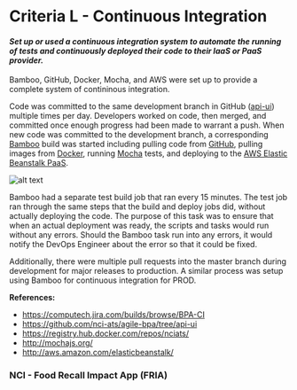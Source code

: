 # Criteria L - Continuous Integration

#### _Set up or used a continuous integration system to automate the running of tests and continuously deployed their code to their IaaS or PaaS provider._

Bamboo, GitHub, Docker, Mocha, and AWS were set up to provide a complete system of contininous integration.

Code was committed to the same development branch in GitHub ([api-ui](https://github.com/nci-ats/agile-bpa/tree/api-ui)) multiple times per day. Developers worked on code, then merged, and committed once enough progress had been made to warrant a push. When new code was committed to the development branch, a corresponding [Bamboo](https://computech.jira.com/builds/browse/BPA-CI) build was started including pulling code from [GitHub](https://github.com/nci-ats/agile-bpa), pulling images from [Docker](https://registry.hub.docker.com/repos/nciats/), running [Mocha](http://mochajs.org/) tests, and deploying to the [AWS Elastic Beanstalk PaaS](http://aws.amazon.com/elasticbeanstalk/). 

![alt text](https://raw.githubusercontent.com/nci-ats/agile-bpa/docs/attachments/Continuous-Integration.png "Continuous Integration")

Bamboo had a separate test build job that ran every 15 minutes. The test job ran through the same steps that the build and deploy jobs did, without actually deploying the code. The purpose of this task was to ensure that when an actual deployment was ready, the scripts and tasks would run without any errors. Should the Bamboo task run into any errors, it would notify the DevOps Engineer about the error so that it could be fixed.

Additionally, there were multiple pull requests into the master branch during development for major releases to production. A similar process was setup using Bamboo for continuous integration for PROD.

**References:**
* https://computech.jira.com/builds/browse/BPA-CI
* https://github.com/nci-ats/agile-bpa/tree/api-ui
* https://registry.hub.docker.com/repos/nciats/
* http://mochajs.org/
* http://aws.amazon.com/elasticbeanstalk/


### NCI - Food Recall Impact App (FRIA)
